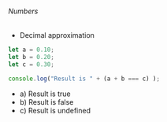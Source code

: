 ###### Numbers

* Decimal approximation 

```javascript
let a = 0.10;
let b = 0.20;
let c = 0.30;

console.log("Result is " + (a + b === c) );
```
 - a) Result is true
 - b) Result is false
 - c) Result is undefined 